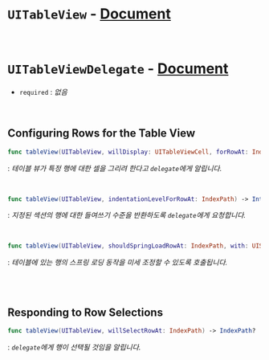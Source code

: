 # `UITableView` - [Document](https://developer.apple.com/documentation/uikit/views_and_controls/table_views)

<br>

# `UITableViewDelegate` - [Document](https://developer.apple.com/documentation/uikit/uitableviewdelegate)

- `required` : *없음*

<br>

## Configuring Rows for the Table View
```swift
func tableView(UITableView, willDisplay: UITableViewCell, forRowAt: IndexPath)
```
: *테이블 뷰가 특정 행에 대한 셀을 그리려 한다고 `delegate`에게 알립니다.*

<br>

```swift
func tableView(UITableView, indentationLevelForRowAt: IndexPath) -> Int
```
: *지정된 섹션의 행에 대한 들여쓰기 수준을 반환하도록 `delegate`에게 요청합니다.*

<br>

```swift
func tableView(UITableView, shouldSpringLoadRowAt: IndexPath, with: UISpringLoadedInteractionContext) -> Bool
```
: *테이블에 있는 행의 스프링 로딩 동작을 미세 조정할 수 있도록 호출됩니다.*

<br>
<br>

## Responding to Row Selections

```swift
func tableView(UITableView, willSelectRowAt: IndexPath) -> IndexPath?
```
: *`delegate`에게 행이 선택될 것임을 알립니다.*

<br>

